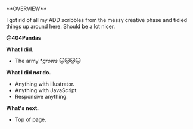 <br>
**OVERVIEW**

I got rid of all my ADD scribbles from the messy creative phase and tidied things up around here. Should be a lot nicer.




**@404Pandas**





**What I did.**

* The army **grows* 🐱🐱🐱🐱

**What I did *not* do.**

* Anything with illustrator.
* Anything with JavaScript
* Responsive anything.

**What's next.**

* Top of page.
